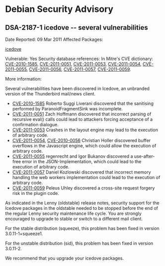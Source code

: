 
Debian Security Advisory
========================


DSA-2187-1 icedove -- several vulnerabilities
---------------------------------------------



Date Reported:
09 Mar 2011
Affected Packages:

[icedove](https://packages.debian.org/src:icedove)

Vulnerable:
Yes
Security database references:
In Mitre's CVE dictionary: [CVE-2010-1585](https://security-tracker.debian.org/tracker/CVE-2010-1585), [CVE-2011-0051](https://security-tracker.debian.org/tracker/CVE-2011-0051), [CVE-2011-0053](https://security-tracker.debian.org/tracker/CVE-2011-0053), [CVE-2011-0054](https://security-tracker.debian.org/tracker/CVE-2011-0054), [CVE-2011-0055](https://security-tracker.debian.org/tracker/CVE-2011-0055), [CVE-2011-0056](https://security-tracker.debian.org/tracker/CVE-2011-0056), [CVE-2011-0057](https://security-tracker.debian.org/tracker/CVE-2011-0057), [CVE-2011-0059](https://security-tracker.debian.org/tracker/CVE-2011-0059).  

More information:

Several vulnerabilities have been discovered in Icedove, an unbranded
version of the Thunderbird mail/news client.


* [CVE-2010-1585](https://security-tracker.debian.org/tracker/CVE-2010-1585)
Roberto Suggi Liverani discovered that the sanitising performed by
 ParanoidFragmentSink was incomplete.
* [CVE-2011-0051](https://security-tracker.debian.org/tracker/CVE-2011-0051)
Zach Hoffmann discovered that incorrect parsing of recursive eval()
 calls could lead to attackers forcing acceptance of a confirmation
 dialogue.
* [CVE-2011-0053](https://security-tracker.debian.org/tracker/CVE-2011-0053)
Crashes in the layout engine may lead to the execution of arbitrary
 code.
* [CVE-2011-0054](https://security-tracker.debian.org/tracker/CVE-2011-0054),
 [CVE-2010-0056](https://security-tracker.debian.org/tracker/CVE-2010-0056)
Christian Holler discovered buffer overflows in the Javascript engine,
 which could allow the execution of arbitrary code.
* [CVE-2011-0055](https://security-tracker.debian.org/tracker/CVE-2011-0055)
regenrecht and Igor Bukanov discovered a use-after-free error in the
 JSON-Implementation, which could lead to the execution of arbitrary code.
* [CVE-2011-0057](https://security-tracker.debian.org/tracker/CVE-2011-0057)
Daniel Kozlowski discovered that incorrect memory handling the web workers
 implementation could lead to the execution of arbitrary code.
* [CVE-2011-0059](https://security-tracker.debian.org/tracker/CVE-2011-0059)
Peleus Uhley discovered a cross-site request forgery risk in the plugin
 code.


As indicated in the Lenny (oldstable) release notes, security support for
the Icedove packages in the oldstable needed to be stopped before the end
of the regular Lenny security maintenance life cycle.
You are strongly encouraged to upgrade to stable or switch to a different
mail client.


For the stable distribution (squeeze), this problem has been fixed in
version 3.0.11-1+squeeze1.


For the unstable distribution (sid), this problem has been fixed in
version 3.0.11-2.


We recommend that you upgrade your icedove packages.





